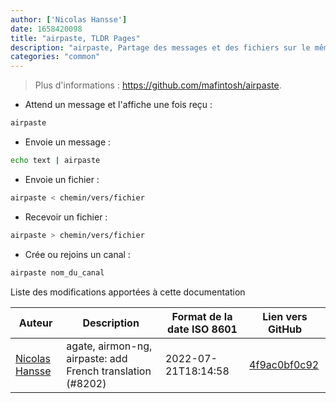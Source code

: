 ```yaml
---
author: ['Nicolas Hansse']
date: 1658420098
title: "airpaste, TLDR Pages"
description: "airpaste, Partage des messages et des fichiers sur le même réseau en utilisant mDNS."
categories: "common"
---
```

> Plus d'informations : <https://github.com/mafintosh/airpaste>.

- Attend un message et l'affiche une fois reçu :

```bash
airpaste
```

- Envoie un message :

```bash
echo text | airpaste
```

- Envoie un fichier :

```bash
airpaste < chemin/vers/fichier
```

- Recevoir un fichier :

```bash
airpaste > chemin/vers/fichier
```

- Crée ou rejoins un canal :

```bash
airpaste nom_du_canal
```
Liste des modifications apportées à cette documentation


Auteur | Description | Format de la date ISO 8601 | Lien vers GitHub
------|-----|-----|-----
[Nicolas Hansse](mailto:nico.hansse@gmail.com) | agate, airmon-ng, airpaste: add French translation (#8202) | 2022-07-21T18:14:58 | [4f9ac0bf0c92](https://github.com/tldr-pages/tldr/commit/4f9ac0bf0c92e7eb3d72f48394134a3afd3707ce)

